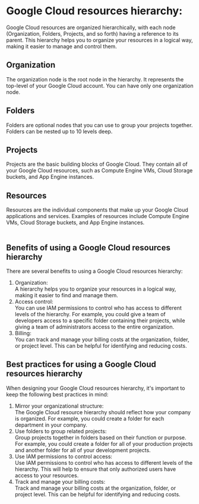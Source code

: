 # Google Cloud resources hierarchy: 
Google Cloud resources are organized hierarchically, with each node (Organization, Folders, Projects, and so forth) having a reference to its parent. This hierarchy helps you to organize your resources in a logical way, making it easier to manage and control them.

## Organization
The organization node is the root node in the hierarchy. It represents the top-level of your Google Cloud account. You can have only one organization node.

## Folders
Folders are optional nodes that you can use to group your projects together. Folders can be nested up to 10 levels deep.

## Projects
Projects are the basic building blocks of Google Cloud. They contain all of your Google Cloud resources, such as Compute Engine VMs, Cloud Storage buckets, and App Engine instances.

## Resources
Resources are the individual components that make up your Google Cloud applications and services. Examples of resources include Compute Engine VMs, Cloud Storage buckets, and App Engine instances. <br><br>

## Benefits of using a Google Cloud resources hierarchy
There are several benefits to using a Google Cloud resources hierarchy:
1. Organization: <br>
  A hierarchy helps you to organize your resources in a logical way, making it easier to find and manage them.
2. Access control: <br>
  You can use IAM permissions to control who has access to different levels of the hierarchy. For example, you could give a team of developers access to a specific folder containing their projects, while giving a team of administrators access to the entire organization.
3. Billing: <br>
  You can track and manage your billing costs at the organization, folder, or project level. This can be helpful for identifying and reducing costs.

## Best practices for using a Google Cloud resources hierarchy
When designing your Google Cloud resources hierarchy, it's important to keep the following best practices in mind:

1. Mirror your organizational structure: <br>
  The Google Cloud resource hierarchy should reflect how your company is organized. For example, you could create a folder for each department in your company.
2. Use folders to group related projects: <br>
  Group projects together in folders based on their function or purpose. For example, you could create a folder for all of your production projects and another folder for all of your development projects.
3. Use IAM permissions to control access: <br>
  Use IAM permissions to control who has access to different levels of the hierarchy. This will help to ensure that only authorized users have access to your resources.
4. Track and manage your billing costs: <br>
  Track and manage your billing costs at the organization, folder, or project level. This can be helpful for identifying and reducing costs.
